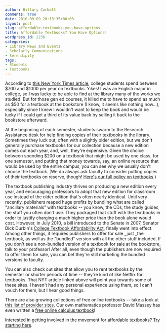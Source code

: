 ```yaml
---
author: Hillary Corbett
comments: true
date: 2010-09-09 20:10:35+00:00
layout: post
slug: affordable-textbooks-you-have-options
title: Affordable Textbooks? You Have Options!
wordpress_id: 2236
categories:
- Library News and Events
- Scholarly Communications
- Serendipity
tags:
- Students
- Textbooks
---
```


According to [this New York Times article](http://www.nytimes.com/2009/11/01/education/edlife/01spending-t.html), college students spend between $700 and $1000 per year on textbooks. Yikes! I was an English major in college, so I was lucky to be able to find at the library many of the works we studied. But for those gen ed courses, it killed me to have to spend as much as $50 for a textbook at the bookstore (I know, it seems like nothing now...), especially since I knew I wouldn't want to keep the book and would be lucky if I could get a third of its value back by selling it back to the bookstore afterward.

At the beginning of each semester, students swarm to the Research Assistance desk for help finding copies of their textbooks in the library. Sometimes they luck out, often with a slightly older edition, but we don't generally purchase textbooks for our collection because a new edition comes out each year, and, well, they're expensive. Given the choice between spending $200 on a textbook that might be used by one class, for one semester, and putting that money towards, say, an online resource that would be used by the entire campus, you can see why we usually don't choose the textbook. (We do always ask faculty to consider putting copies of their textbooks on reserve, though! [Here's our full policy on textbooks](http://www.lib.neu.edu/about_us/collections/recommend_a_purchase/documents/TextbooksCourseReserves.pdf).)

The textbook publishing industry thrives on producing a new edition every year, and encouraging professors to adopt that new edition for classroom use instead of the older edition that's often nearly identical. Until very recently, publishers reaped huge profits by bundling what are called "ancillary materials" with textbooks -- you know, the CDs, the study guides, the stuff you often don't use. They packaged that stuff with the textbooks in order to justify charging a much higher price than the book alone would cost. However, in July 2010, a bill introduced to the Senate in 2007, Senator Dick Durbin's [College Textbook Affordability Act](http://thomas.loc.gov/cgi-bin/query/z?c110:S.945:), finally went into effect. Among other things, it requires publishers to offer for sale _just _the textbook, as well as the "bundled" version with all the other stuff included. If you don't see a non-bundled version of a textbook for sale at the bookstore, talk to your professor! After all, even though the publishers are now required to offer them for sale, you can bet they're still marketing the bundled versions to faculty.

You can also check out sites that allow you to rent textbooks by the semester or shorter periods of time -- they're kind of like Netflix for textbooks. That NYT article linked above will point you towards some of these sites. I haven't had any personal experience using them, so I can't vouch for them, but I hear good things.

There are also growing collections of free online textbooks -- take a look at [this list of provider sites](http://blog.curriki.org/2010/08/31/10-sources-for-free-textbooks-online/). Our own mathematics professor David Massey has even written a [free online calculus textbook](http://www.centerofmath.com/difcalc.html)!

Interested in getting involved in the movement for affordable textbooks? [Try starting here](http://www.studentpirgs.org/textbooks/).
